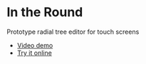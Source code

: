 # In the Round
Prototype radial tree editor for touch screens

* [Video demo](https://www.youtube.com/watch?v=3VbvEmMnA0g)
* [Try it online](https://gashlin.net/tests/round/)
